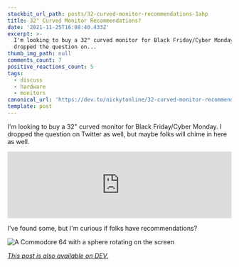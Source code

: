 ```yaml
---
stackbit_url_path: posts/32-curved-monitor-recommendations-1ahp
title: 32" Curved Monitor Recommendations?
date: '2021-11-25T16:08:40.433Z'
excerpt: >-
  I'm looking to buy a 32" curved monitor for Black Friday/Cyber Monday. I
  dropped the question on...
thumb_img_path: null
comments_count: 7
positive_reactions_count: 5
tags:
  - discuss
  - hardware
  - monitors
canonical_url: 'https://dev.to/nickytonline/32-curved-monitor-recommendations-1ahp'
template: post
---
```

I'm looking to buy a 32" curved monitor for Black Friday/Cyber Monday. I dropped the question on Twitter as well, but maybe folks will chime in here as well.


<iframe class="liquidTag" src="https://dev.to/embed/twitter?args=1463896482013188103" style="border: 0; width: 100%;"></iframe>


I've found some, but I'm curious if folks have recommendations?

![A Commodore 64 with a sphere rotating on the screen](https://media.giphy.com/media/l0NwPdduX7IL1rS1i/giphy.gif)

*[This post is also available on DEV.](https://dev.to/nickytonline/32-curved-monitor-recommendations-1ahp)*


<script>
const parent = document.getElementsByTagName('head')[0];
const script = document.createElement('script');
script.type = 'text/javascript';
script.src = 'https://cdnjs.cloudflare.com/ajax/libs/iframe-resizer/4.1.1/iframeResizer.min.js';
script.charset = 'utf-8';
script.onload = function() {
    window.iFrameResize({}, '.liquidTag');
};
parent.appendChild(script);
</script>    
